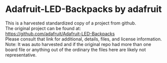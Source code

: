 
# Adafruit-LED-Backpacks by adafruit  
This is a harvested standardized copy of a project from github.  
The original project can be found at:  
https://github.com/adafruit/Adafruit-LED-Backpacks  
Please consult that link for additional, details, files, and license information.  
Note: It was auto harvested and if the original repo had more than one board file or anything out of the ordinary the files here are likely not representative.  
    